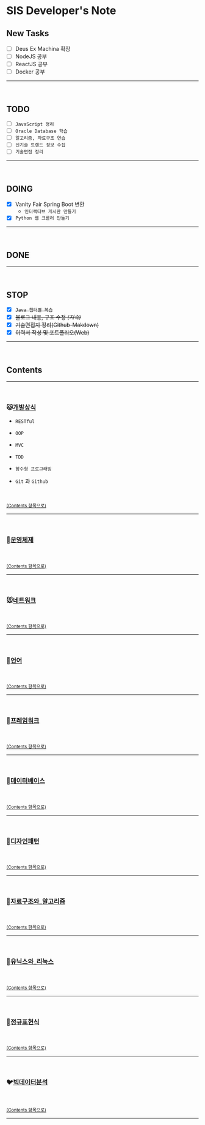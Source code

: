 # SIS Developer's Note

## New Tasks
- [ ] Deus Ex Machina 확장
- [ ] NodeJS 공부
- [ ] ReactJS 공부
- [ ] Docker 공부

<hr>
<br>

## TODO
- [ ] `JavaScript 정리`
- [ ] `Oracle Database 학습`
- [ ] `알고리즘, 자료구조 연습`
- [ ] `신기술 트렌드 정보 수집`
- [ ] `기술면접 정리`

<hr>
<br>

## DOING
- [x] Vanity Fair Spring Boot 변환
  - `인터랙티브 게시판 만들기`
- [x] `Python 웹 크롤러 만들기`

<hr>
<br>

## DONE

<!-- - [X] ~~이스트소프트 코딩테스트 (2019. 02. 12)~~
- [X] ~~카페24 코딩테스트 (2019. 02. 14)~~ -->

<hr>
<br>

## STOP
- [X] ~~``Java 챕터별 복습``~~
- [X] ~~블로그 내용, 구조 수정 *(지속)*~~
- [X] ~~기술면접지 정리(Github-Makdown)~~
- [X] ~~이력서 작성 및 포트폴리오(Web)~~
<!-- - [ ] ~~*면접 준비(면접합격 시)*~~ -->

<hr>
<br>

## Contents

<hr>
<br>

### :cat:[개발상식](/chapter01-개발상식)
- `RESTful`

- `OOP`

- `MVC`

- `TDD`

- `함수형 프로그래밍`

- `Git` 과 `Github`

<br>

<sup>[(Contents 항목으로)](##Contents)</sup>

<hr>
<br>

### :dog:[운영체제](/chapter02-운영체제)

<br>

<sup>[(Contents 항목으로)](##Contents)</sup>

<hr>
<br>

### :mouse:[네트워크](/chapter03-네트워크)

<br>

<sup>[(Contents 항목으로)](##Contents)</sup>


<hr>
<br>

### :hamster:[언어](/chapter04.0-언어)

<br>

<sup>[(Contents 항목으로)](##Contents)</sup>


<hr>
<br>

### :rabbit:[프레임워크](/chapter04.5-프레임워크)

<br>

<sup>[(Contents 항목으로)](##Contents)</sup>


<hr>
<br>

### :wolf:[데이터베이스](/chapter05-데이터베이스)

<br>

<sup>[(Contents 항목으로)](##Contents)</sup>


<hr>
<br>

### :frog:[디자인패턴](/chapter06-디자인패턴)

<br>

<sup>[(Contents 항목으로)](##Contents)</sup>


<hr>
<br>

### :tiger:[자료구조와_알고리즘](/chapter07-자료구조와_알고리즘)

<br>

<sup>[(Contents 항목으로)](##Contents)</sup>


<hr>
<br>

### :penguin:[유닉스와_리눅스](/chapter08-유닉스와_리눅스)

<br>

<sup>[(Contents 항목으로)](##Contents)</sup>


<hr>
<br>

### :dolphin:[정규표현식](/chapter09-정규표현식)

<br>

<sup>[(Contents 항목으로)](##Contents)</sup>


<hr>
<br>

### :bird:[빅데이터분석](/chapter10-빅데이터_분석)

<br>

<sup>[(Contents 항목으로)](##Contents)</sup>


<hr>
<br>
